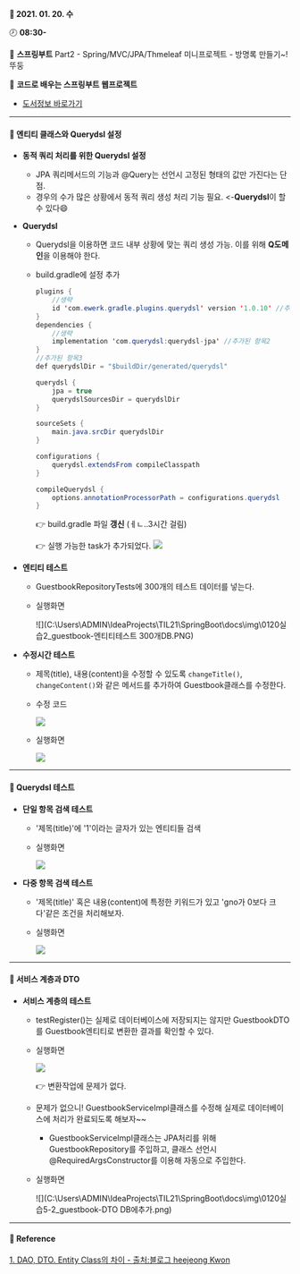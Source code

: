 **:date: 2021. 01. 20. 수**

:clock8: **08:30-**

:bookmark_tabs: **스프링부트** Part2 - Spring/MVC/JPA/Thmeleaf 미니프로젝트 - 방명록 만들기~! 뚜둥

:green_book: **코드로 배우는 스프링부트 웹프로젝트**

* [도서정보 바로가기](http://www.kyobobook.co.kr/product/detailViewKor.laf?ejkGb=KOR&mallGb=KOR&barcode=9791189184070&orderClick=LEA&Kc=)

---



####  :tulip: 엔티티 클래스와 Querydsl 설정

* **동적 쿼리 처리를 위한 Querydsl 설정**
  
  * JPA 쿼리메서드의 기능과 @Query는 선언시 고정된 형태의 값만 가진다는 단점.
  * 경우의 수가 많은 상황에서 동적 쿼리 생성 처리 기능 필요. <-**Querydsl**이 할 수 있다:smile:
* **Querydsl**

  * Querydsl을 이용하면 코드 내부 상황에 맞는 쿼리 생성 가능. 이를 위해 **Q도메인**을 이용해야 한다.

  * build.gradle에 설정 추가

    ```java
    plugins {
        //생략
        id 'com.ewerk.gradle.plugins.querydsl' version '1.0.10' //추가된 항목1
    }
    dependencies {
        //생략
        implementation 'com.querydsl:querydsl-jpa' //추가된 항목2
    }
    //추가된 항목3
    def querydslDir = "$buildDir/generated/querydsl"
    
    querydsl {
        jpa = true
        querydslSourcesDir = querydslDir
    }
    
    sourceSets {
        main.java.srcDir querydslDir
    }
    
    configurations {
        querydsl.extendsFrom compileClasspath
    }
    
    compileQuerydsl {
        options.annotationProcessorPath = configurations.querydsl
    }
    ```

    :point_right: build.gradle 파일 **갱신** (ㅔㄴ..3시간 걸림)

    :point_right: 실행 가능한 task가 추가되었다.		![](C:\Users\ADMIN\IdeaProjects\TIL21\SpringBoot\docs\img\0120실습1_guestbook-querydsl-gradle추가.png)



* **엔티티 테스트**

  * GuestbookRepositoryTests에 300개의 테스트 데이터를 넣는다.

  * 실행화면

    ![](C:\Users\ADMIN\IdeaProjects\TIL21\SpringBoot\docs\img\0120실습2_guestbook-엔티티테스트 300개DB.PNG)



* **수정시간 테스트**

  * 제목(title), 내용(content)을 수정할 수 있도록 `changeTitle()`, `changeContent()`와 같은 메서드를 추가하여 Guestbook클래스를 수정한다.

  * 수정 코드

    ![](C:\Users\ADMIN\IdeaProjects\TIL21\SpringBoot\docs\img\0120실습3_guestbook-수정시간테스트144.png)

  * 실행화면

    ![](C:\Users\ADMIN\IdeaProjects\TIL21\SpringBoot\docs\img\0120실습3_guestbook-수정시간테스트145.png)

---



####  :tulip: Querydsl 테스트

* **단일 항목 검색 테스트**

  * '제목(title)'에 '1'이라는 글자가 있는 엔티티들 검색

  * 실행화면

    ![](C:\Users\ADMIN\IdeaProjects\TIL21\SpringBoot\docs\img\0120실습4_guestbook-단일항목검색테스트.PNG)



* **다중 항목 검색 테스트**

  * '제목(title)' 혹은 내용(content)에 특정한 키워드가 있고 'gno가 0보다 크다'같은 조건을 처리해보자.

  * 실행화면

    ![](C:\Users\ADMIN\IdeaProjects\TIL21\SpringBoot\docs\img\0120실습4_guestbook-다중항목검색테스트.PNG)

---



#### :tulip: 서비스 계층과 DTO

* **서비스 계층의 테스트**

  * testRegister()는 실제로 데이터베이스에 저장되지는 않지만 GuestbookDTO를 Guestbook엔티티로 변환한 결과를 확인할 수 있다.

  * 실행화면

    ![](C:\Users\ADMIN\IdeaProjects\TIL21\SpringBoot\docs\img\0120실습5-1_guestbook-서비스계층의테스트.png)

    :point_right: 변환작업에 문제가 없다. 

  * 문제가 없으니! GuestbookServiceImpl클래스를 수정해 실제로 데이터베이스에 처리가 완료되도록 해보자~~

    * GuestbookServiceImpl클래스는 JPA처리를 위해 GuestbookRepository를 주입하고, 클래스 선언시 @RequiredArgsConstructor를 이용해 자동으로 주입한다.

  * 실행화면

    ![](C:\Users\ADMIN\IdeaProjects\TIL21\SpringBoot\docs\img\0120실습5-2_guestbook-DTO DB에추가.png)

---



#### :tulip: Reference

[1. DAO, DTO. Entity Class의 차이 - 출처:블로그 heejeong Kwon](https://gmlwjd9405.github.io/2018/12/25/difference-dao-dto-entity.html)